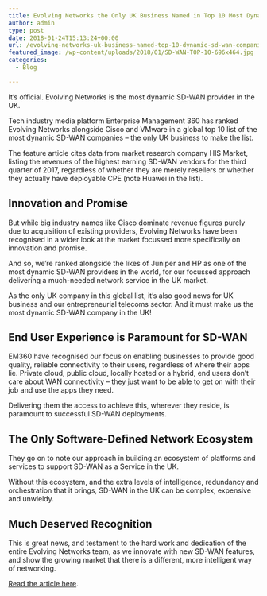 ```yaml
---
title: Evolving Networks the Only UK Business Named in Top 10 Most Dynamic SD-WAN Companies Globally
author: admin
type: post
date: 2018-01-24T15:13:24+00:00
url: /evolving-networks-uk-business-named-top-10-dynamic-sd-wan-companies-globally/
featured_image: /wp-content/uploads/2018/01/SD-WAN-TOP-10-696x464.jpg
categories:
  - Blog

---
```

It’s official. Evolving Networks is the most dynamic SD-WAN provider in the UK.

Tech industry media platform Enterprise Management 360 has ranked Evolving Networks alongside Cisco and VMware in a global top 10 list of the most dynamic SD-WAN companies – the only UK business to make the list.

The feature article cites data from market research company HIS Market, listing the revenues of the highest earning SD-WAN vendors for the third quarter of 2017, regardless of whether they are merely resellers or whether they actually have deployable CPE (note Huawei in the list).

## Innovation and Promise

But while big industry names like Cisco dominate revenue figures purely due to acquisition of existing providers, Evolving Networks have been recognised in a wider look at the market focussed more specifically on innovation and promise.

And so, we’re ranked alongside the likes of Juniper and HP as one of the most dynamic SD-WAN providers in the world, for our focussed approach delivering a much-needed network service in the UK market.

As the only UK company in this global list, it’s also good news for UK business and our entrepreneurial telecoms sector. And it must make us the most dynamic SD-WAN company in the UK!

## End User Experience is Paramount for SD-WAN

EM360 have recognised our focus on enabling businesses to provide good quality, reliable connectivity to their users, regardless of where their apps lie. Private cloud, public cloud, locally hosted or a hybrid, end users don’t care about WAN connectivity – they just want to be able to get on with their job and use the apps they need.

Delivering them the access to achieve this, wherever they reside, is paramount to successful SD-WAN deployments.

## The Only Software-Defined Network Ecosystem

They go on to note our approach in building an ecosystem of platforms and services to support SD-WAN as a Service in the UK.

Without this ecosystem, and the extra levels of intelligence, redundancy and orchestration that it brings, SD-WAN in the UK can be complex, expensive and unwieldy.

## Much Deserved Recognition

This is great news, and testament to the hard work and dedication of the entire Evolving Networks team, as we innovate with new SD-WAN features, and show the growing market that there is a different, more intelligent way of networking.

[Read the article here][1].

 [1]: https://www.em360tech.com/tech-news/tech-features/top-10-dynamic-sd-wan-companies/